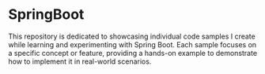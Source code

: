 # SpringBoot
This repository is dedicated to showcasing individual code samples I create while learning and experimenting with Spring Boot. Each sample focuses on a specific concept or feature, providing a hands-on example to demonstrate how to implement it in real-world scenarios.
